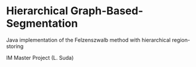 # Hierarchical Graph-Based-Segmentation 

Java implementation of the Felzenszwalb method with hierarchical region-storing

IM Master Project (L. Suda)
